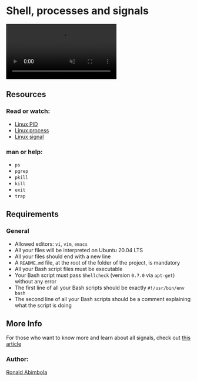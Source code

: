 # Shell, processes and signals

<video autoplay muted controls>
  <source src="./matrix.mp4" type="video/mp4">
  Your browser does not support the video tag.
</video>

## Resources
### Read or watch:
- [Linux PID](http://www.linfo.org/pid.html)
- [Linux process](https://www.thegeekstuff.com/2012/03/linux-processes-environment/)
- [Linux signal](https://www.thegeekstuff.com/2012/03/linux-signals-fundamentals/)
### man or help:
- `ps`
- `pgrep`
- `pkill`
- `kill`
- `exit`
- `trap`

## Requirements
### General
- Allowed editors: `vi`, `vim`, `emacs`
- All your files will be interpreted on Ubuntu 20.04 LTS
- All your files should end with a new line
- A `README.md` file, at the root of the folder of the project, is mandatory
- All your Bash script files must be executable
- Your Bash script must pass `Shellcheck` (version `0.7.0` via `apt-get`) without any error
- The first line of all your Bash scripts should be exactly `#!/usr/bin/env bash`
- The second line of all your Bash scripts should be a comment explaining what the script is doing

## More Info
For those who want to know more and learn about all signals, check out [this article](https://www.computerhope.com/unix/signals.htm)
### Author:
[Ronald Abimbola](https://www.linkedin.com/in/abimbola-ronald-977299224/)
